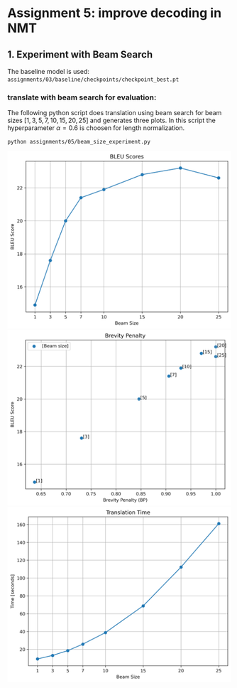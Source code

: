 # Assignment 5: improve decoding in NMT

## 1. Experiment with Beam Search

The baseline model is used: `assignments/03/baseline/checkpoints/checkpoint_best.pt`

### translate with beam search for evaluation:

The following python script does translation using beam search for beam sizes $[1, 3, 5, 7, 10, 15, 20, 25]$ and generates three plots. In this script the hyperparameter $\alpha = 0.6$ is choosen for length normalization.

```
python assignments/05/beam_size_experiment.py
```

![Bleu Scores](01_beam_sizes/bleu_score_vs_beam_size.png)
![Brevity Penalty](01_beam_sizes/BP_values_vs_bleu_score.png)
![Time Taken](01_beam_sizes/time_vs_beam_size.png)
